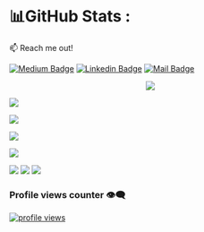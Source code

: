 
# 📊GitHub Stats :

:mailbox: Reach me out!

[![Medium Badge](https://img.shields.io/badge/MD's-Blog-1ca0f1?style=flat&labelColor=1ca0f1&logo=medium&logoColor=white&link=https://twitter.com/MaksymRudnyi)](https://medium.com/@makt96)
[![Linkedin Badge](https://img.shields.io/badge/MD's-Linkedin-0e76a8?style=flat&labelColor=0e76a8&logo=linkedin&logoColor=white)](https://www.linkedin.com/in/makt/) 
[![Mail Badge](https://img.shields.io/badge/Email-Me-c0392b?style=flat&labelColor=c0392b&logo=gmail&logoColor=white)](mailto:makt.cse@gmail.com)


 <p align="center"> <img src ="https://github-readme-stats.vercel.app/api?username=makt96&rank_icon=github" /> </p>
    

 <img src = "https://github-readme-stats.vercel.app/api/top-langs/?username=makt96&layout=pie&hide_progress=false" />

![](http://github-profile-summary-cards.vercel.app/api/cards/stats?username=makt96&theme=2077)






 <img src = "http://github-profile-summary-cards.vercel.app/api/cards/productive-time?username=makt96&theme=2077&utcOffset=8" />

 ![](http://github-profile-summary-cards.vercel.app/api/cards/profile-details?username=makt96&theme=2077)

 ![](http://github-profile-summary-cards.vercel.app/api/cards/repos-per-language?username=makt96&theme=2077)
 ![](http://github-profile-summary-cards.vercel.app/api/cards/most-commit-language?username=makt96&theme=2077)
 ![](http://github-profile-summary-cards.vercel.app/api/cards/productive-time?username=makt96&theme=2077&utcOffset=8)



### Profile views counter 👁️‍🗨️
[![profile views](https://u8views.com/api/v1/github/profiles/7869344/views/day-week-month-total-count.svg)](https://u8views.com/github/makt96)
